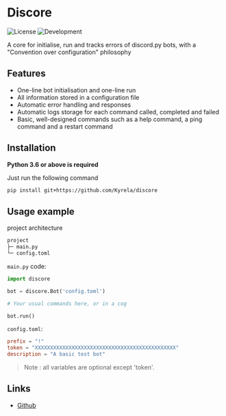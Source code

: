 # Discore

![License](https://img.shields.io/github/license/kyrela/discore)
![Development](https://img.shields.io/badge/Development%20Status-Production%2FBeta-orange)

A core for initialise, run and tracks errors of discord.py bots, with a "Convention over configuration" philosophy

## Features

- One-line bot initialisation and one-line run
- All information stored in a configuration file
- Automatic error handling and responses
- Automatic logs storage for each command called, completed and failed
- Basic, well-designed commands such as a help command, a ping command and a restart command

## Installation

**Python 3.6 or above is required**

Just run the following command
```bash
pip install git+https://github.com/Kyrela/discore
```

## Usage example

project architecture
```bash
project
├─ main.py
└─ config.toml
```

`main.py` code:
```python
import discore

bot = discore.Bot('config.toml') 

# Your usual commands here, or in a cog

bot.run()
```

`config.toml`:
```toml
prefix = "!"
token = "XXXXXXXXXXXXXXXXXXXXXXXXXXXXXXXXXXXXXXXXXXXXXX"
description = "A basic test bot"
```

> Note :  all variables are optional except 'token'.

## Links

- [Github](https://github.com/Kyrela/discore)